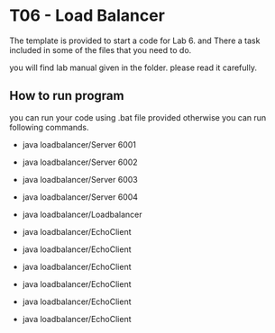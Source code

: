 # T06 - Load Balancer

The template is provided to start a code for Lab 6. and There a task included in some of the files that you need to do.

you will find lab manual given in the folder. please read it carefully.

## How to run program
you can run your code using .bat file provided otherwise you can run following commands.

* java loadbalancer/Server 6001
* java loadbalancer/Server 6002
* java loadbalancer/Server 6003
* java loadbalancer/Server 6004

* java loadbalancer/Loadbalancer
* java loadbalancer/EchoClient
* java loadbalancer/EchoClient
* java loadbalancer/EchoClient
* java loadbalancer/EchoClient
* java loadbalancer/EchoClient
* java loadbalancer/EchoClient
